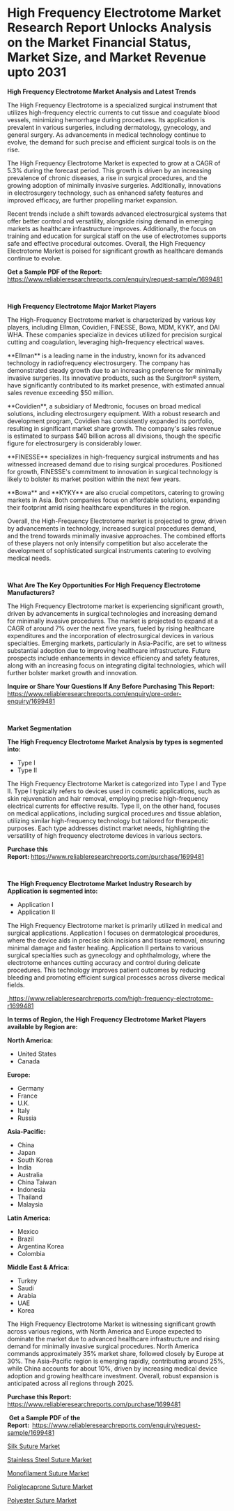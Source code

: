 <p><h1>High Frequency Electrotome Market Research Report Unlocks Analysis on the Market Financial Status, Market Size, and Market Revenue upto 2031</h1></p><p><strong>High Frequency Electrotome Market Analysis and Latest Trends</strong></p>
<p><p>The High Frequency Electrotome is a specialized surgical instrument that utilizes high-frequency electric currents to cut tissue and coagulate blood vessels, minimizing hemorrhage during procedures. Its application is prevalent in various surgeries, including dermatology, gynecology, and general surgery. As advancements in medical technology continue to evolve, the demand for such precise and efficient surgical tools is on the rise.</p><p>The High Frequency Electrotome Market is expected to grow at a CAGR of 5.3% during the forecast period. This growth is driven by an increasing prevalence of chronic diseases, a rise in surgical procedures, and the growing adoption of minimally invasive surgeries. Additionally, innovations in electrosurgery technology, such as enhanced safety features and improved efficacy, are further propelling market expansion. </p><p>Recent trends include a shift towards advanced electrosurgical systems that offer better control and versatility, alongside rising demand in emerging markets as healthcare infrastructure improves. Additionally, the focus on training and education for surgical staff on the use of electrotomes supports safe and effective procedural outcomes. Overall, the High Frequency Electrotome Market is poised for significant growth as healthcare demands continue to evolve.</p></p>
<p><strong>Get a Sample PDF of the Report:&nbsp;</strong> <a href="https://www.reliableresearchreports.com/enquiry/request-sample/1699481?utm_campaign=1677&utm_medium=2&utm_source=Github&utm_content=ia&utm_term=20102024&utm_id=high-frequency-electrotome">https://www.reliableresearchreports.com/enquiry/request-sample/1699481</a></p>
<p>&nbsp;</p>
<p><strong>High Frequency Electrotome Major Market Players</strong></p>
<p><p>The High-Frequency Electrotome market is characterized by various key players, including Ellman, Covidien, FINESSE, Bowa, MDM, KYKY, and DAI WHA. These companies specialize in devices utilized for precision surgical cutting and coagulation, leveraging high-frequency electrical waves.</p><p>**Ellman** is a leading name in the industry, known for its advanced technology in radiofrequency electrosurgery. The company has demonstrated steady growth due to an increasing preference for minimally invasive surgeries. Its innovative products, such as the Surgitron® system, have significantly contributed to its market presence, with estimated annual sales revenue exceeding $50 million.</p><p>**Covidien**, a subsidiary of Medtronic, focuses on broad medical solutions, including electrosurgery equipment. With a robust research and development program, Covidien has consistently expanded its portfolio, resulting in significant market share growth. The company's sales revenue is estimated to surpass $40 billion across all divisions, though the specific figure for electrosurgery is considerably lower.</p><p>**FINESSE** specializes in high-frequency surgical instruments and has witnessed increased demand due to rising surgical procedures. Positioned for growth, FINESSE's commitment to innovation in surgical technology is likely to bolster its market position within the next few years.</p><p>**Bowa** and **KYKY** are also crucial competitors, catering to growing markets in Asia. Both companies focus on affordable solutions, expanding their footprint amid rising healthcare expenditures in the region.</p><p>Overall, the High-Frequency Electrotome market is projected to grow, driven by advancements in technology, increased surgical procedures demand, and the trend towards minimally invasive approaches. The combined efforts of these players not only intensify competition but also accelerate the development of sophisticated surgical instruments catering to evolving medical needs.</p></p>
<p>&nbsp;</p>
<p><strong>What Are The Key Opportunities For High Frequency Electrotome Manufacturers?</strong></p>
<p><p>The High Frequency Electrotome market is experiencing significant growth, driven by advancements in surgical technologies and increasing demand for minimally invasive procedures. The market is projected to expand at a CAGR of around 7% over the next five years, fueled by rising healthcare expenditures and the incorporation of electrosurgical devices in various specialties. Emerging markets, particularly in Asia-Pacific, are set to witness substantial adoption due to improving healthcare infrastructure. Future prospects include enhancements in device efficiency and safety features, along with an increasing focus on integrating digital technologies, which will further bolster market growth and innovation.</p></p>
<p><strong>Inquire or Share Your Questions If Any Before Purchasing This Report:</strong> <a href="https://www.reliableresearchreports.com/enquiry/pre-order-enquiry/1699481?utm_campaign=1677&utm_medium=2&utm_source=Github&utm_content=ia&utm_term=20102024&utm_id=high-frequency-electrotome">https://www.reliableresearchreports.com/enquiry/pre-order-enquiry/1699481</a></p>
<p>&nbsp;</p>
<p><strong>Market Segmentation</strong></p>
<p><strong>The High Frequency Electrotome Market Analysis by types is segmented into:</strong></p>
<p><ul><li>Type I</li><li>Type II</li></ul></p>
<p><p>The High Frequency Electrotome Market is categorized into Type I and Type II. Type I typically refers to devices used in cosmetic applications, such as skin rejuvenation and hair removal, employing precise high-frequency electrical currents for effective results. Type II, on the other hand, focuses on medical applications, including surgical procedures and tissue ablation, utilizing similar high-frequency technology but tailored for therapeutic purposes. Each type addresses distinct market needs, highlighting the versatility of high frequency electrotome devices in various sectors.</p></p>
<p><strong>Purchase this Report:&nbsp;</strong><a href="https://www.reliableresearchreports.com/purchase/1699481?utm_campaign=1677&utm_medium=2&utm_source=Github&utm_content=ia&utm_term=20102024&utm_id=high-frequency-electrotome">https://www.reliableresearchreports.com/purchase/1699481</a></p>
<p>&nbsp;</p>
<p><strong>The High Frequency Electrotome Market Industry Research by Application is segmented into:</strong></p>
<p><ul><li>Application I</li><li>Application II</li></ul></p>
<p><p>The High Frequency Electrotome market is primarily utilized in medical and surgical applications. Application I focuses on dermatological procedures, where the device aids in precise skin incisions and tissue removal, ensuring minimal damage and faster healing. Application II pertains to various surgical specialties such as gynecology and ophthalmology, where the electrotome enhances cutting accuracy and control during delicate procedures. This technology improves patient outcomes by reducing bleeding and promoting efficient surgical processes across diverse medical fields.</p></p>
<p><a href="https://www.reliableresearchreports.com/high-frequency-electrotome-r1699481?utm_campaign=1677&utm_medium=2&utm_source=Github&utm_content=ia&utm_term=20102024&utm_id=high-frequency-electrotome">&nbsp;https://www.reliableresearchreports.com/high-frequency-electrotome-r1699481</a></p>
<p><strong>In terms of Region, the High Frequency Electrotome Market Players available by Region are:</strong></p>
<p>
    <p> <strong> North America: </strong>
        <ul>
            <li>United States</li>
            <li>Canada</li>
        </ul>
        </p> 
    <p> <strong> Europe: </strong>
        <ul>
            <li>Germany</li>
            <li>France</li>
            <li>U.K.</li>
            <li>Italy</li>
            <li>Russia</li>
        </ul>
        </p> 
    <p> <strong> Asia-Pacific: </strong>
        <ul>
            <li>China</li>
            <li>Japan</li>
            <li>South Korea</li>
            <li>India</li>
            <li>Australia</li>
            <li>China Taiwan</li>
            <li>Indonesia</li>
            <li>Thailand</li>
            <li>Malaysia</li>
        </ul>
        </p> 
    <p> <strong> Latin America: </strong>
        <ul>
            <li>Mexico</li>
            <li>Brazil</li>
            <li>Argentina Korea</li>
            <li>Colombia</li>
        </ul>
        </p> 
    <p> <strong> Middle East & Africa: </strong>
        <ul>
            <li>Turkey</li>
            <li>Saudi</li>
            <li>Arabia</li>
            <li>UAE</li>
            <li>Korea</li>
        </ul>
    </p>
    </p>
<p><p>The High Frequency Electrotome Market is witnessing significant growth across various regions, with North America and Europe expected to dominate the market due to advanced healthcare infrastructure and rising demand for minimally invasive surgical procedures. North America commands approximately 35% market share, followed closely by Europe at 30%. The Asia-Pacific region is emerging rapidly, contributing around 25%, while China accounts for about 10%, driven by increasing medical device adoption and growing healthcare investment. Overall, robust expansion is anticipated across all regions through 2025.</p></p>
<p><strong>Purchase this Report: </strong><a href="https://www.reliableresearchreports.com/purchase/1699481?utm_campaign=1677&utm_medium=2&utm_source=Github&utm_content=ia&utm_term=20102024&utm_id=high-frequency-electrotome">https://www.reliableresearchreports.com/purchase/1699481</a></p>
<p>&nbsp;<strong>Get a Sample PDF of the Report:&nbsp;&nbsp;</strong><a href="https://www.reliableresearchreports.com/enquiry/request-sample/1699481?utm_campaign=1677&utm_medium=2&utm_source=Github&utm_content=ia&utm_term=20102024&utm_id=high-frequency-electrotome">https://www.reliableresearchreports.com/enquiry/request-sample/1699481</a></p>
<p><strong></strong></p>
<p><p><a href="https://www.linkedin.com/pulse/pioneering-growth-analyzing-global-silk-suture-market-dynamics-kgsie?utm_campaign=1677&utm_medium=2&utm_source=Github&utm_content=ia&utm_term=20102024&utm_id=high-frequency-electrotome">Silk Suture Market</a></p><p><a href="https://www.linkedin.com/pulse/stainless-steel-suture-market-trends-strategic-insights-2024-m9pqe?utm_campaign=1677&utm_medium=2&utm_source=Github&utm_content=ia&utm_term=20102024&utm_id=high-frequency-electrotome">Stainless Steel Suture Market</a></p><p><a href="https://www.linkedin.com/pulse/monofilament-suture-value-chain-analysis-from-raw-materials-decge?utm_campaign=1677&utm_medium=2&utm_source=Github&utm_content=ia&utm_term=20102024&utm_id=high-frequency-electrotome">Monofilament Suture Market</a></p><p><a href="https://www.linkedin.com/pulse/poliglecaprone-suture-market-navigating-challenges-unlocking-nzlae?utm_campaign=1677&utm_medium=2&utm_source=Github&utm_content=ia&utm_term=20102024&utm_id=high-frequency-electrotome">Poliglecaprone Suture Market</a></p><p><a href="https://www.linkedin.com/pulse/decoding-polyester-suture-market-signals-growth-algorithms-ztmpe?utm_campaign=1677&utm_medium=2&utm_source=Github&utm_content=ia&utm_term=20102024&utm_id=high-frequency-electrotome">Polyester Suture Market</a></p></p>
